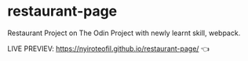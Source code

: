# restaurant-page
Restaurant Project on The Odin Project with newly learnt skill, webpack.

LIVE PREVIEV: https://nyiroteofil.github.io/restaurant-page/ :point_left:
